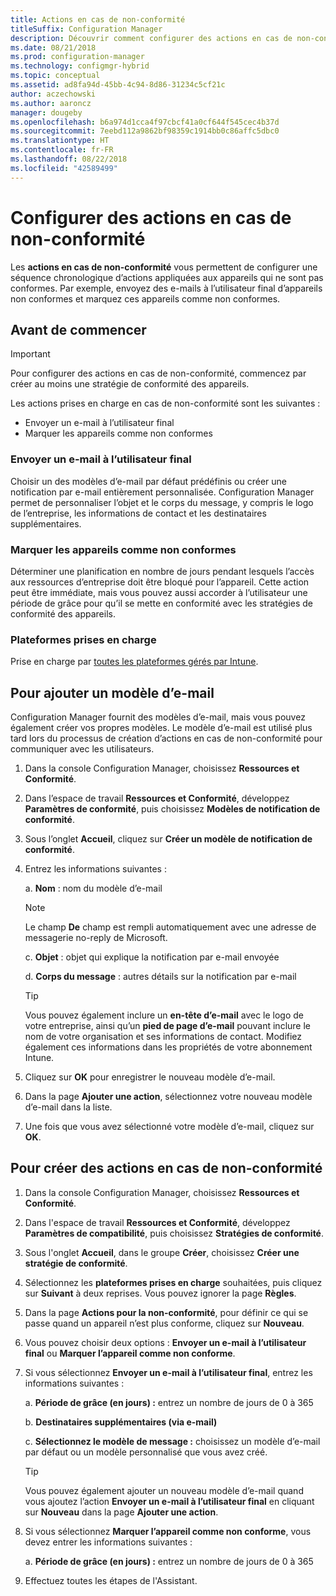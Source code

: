 ```yaml
---
title: Actions en cas de non-conformité
titleSuffix: Configuration Manager
description: Découvrir comment configurer des actions en cas de non-conformité avec Configuration Manager
ms.date: 08/21/2018
ms.prod: configuration-manager
ms.technology: configmgr-hybrid
ms.topic: conceptual
ms.assetid: ad8fa94d-45bb-4c94-8d86-31234c5cf21c
author: aczechowski
ms.author: aaroncz
manager: dougeby
ms.openlocfilehash: b6a974d1cca4f97cbcf41a0cf644f545cec4b37d
ms.sourcegitcommit: 7eebd112a9862bf98359c1914bb0c86affc5dbc0
ms.translationtype: HT
ms.contentlocale: fr-FR
ms.lasthandoff: 08/22/2018
ms.locfileid: "42589499"
---
```

# <a name="set-up-actions-for-non-compliance"></a>Configurer des actions en cas de non-conformité

Les **actions en cas de non-conformité** vous permettent de configurer une séquence chronologique d’actions appliquées aux appareils qui ne sont pas conformes. Par exemple, envoyez des e-mails à l’utilisateur final d’appareils non conformes et marquez ces appareils comme non conformes.



## <a name="before-you-begin"></a>Avant de commencer

> [!IMPORTANT]  
> Pour configurer des actions en cas de non-conformité, commencez par créer au moins une stratégie de conformité des appareils.  

Les actions prises en charge en cas de non-conformité sont les suivantes :

- Envoyer un e-mail à l’utilisateur final
- Marquer les appareils comme non conformes

### <a name="send-e-mail-to-end-user"></a>Envoyer un e-mail à l’utilisateur final

Choisir un des modèles d’e-mail par défaut prédéfinis ou créer une notification par e-mail entièrement personnalisée. Configuration Manager permet de personnaliser l’objet et le corps du message, y compris le logo de l’entreprise, les informations de contact et les destinataires supplémentaires.

### <a name="mark-devices-non-compliant"></a>Marquer les appareils comme non conformes

Déterminer une planification en nombre de jours pendant lesquels l’accès aux ressources d’entreprise doit être bloqué pour l’appareil. Cette action peut être immédiate, mais vous pouvez aussi accorder à l’utilisateur une période de grâce pour qu’il se mette en conformité avec les stratégies de conformité des appareils.

### <a name="supported-platforms"></a>Plateformes prises en charge

Prise en charge par [toutes les plateformes gérés par Intune](https://docs.microsoft.com/intune/supported-devices-browsers).



## <a name="to-add-an-email-template"></a>Pour ajouter un modèle d’e-mail

Configuration Manager fournit des modèles d’e-mail, mais vous pouvez également créer vos propres modèles. Le modèle d’e-mail est utilisé plus tard lors du processus de création d’actions en cas de non-conformité pour communiquer avec les utilisateurs.

1. Dans la console Configuration Manager, choisissez **Ressources et Conformité**.  

2. Dans l’espace de travail **Ressources et Conformité**, développez **Paramètres de conformité**, puis choisissez **Modèles de notification de conformité**.  

3. Sous l’onglet **Accueil**, cliquez sur **Créer un modèle de notification de conformité**.  

4. Entrez les informations suivantes :  

    a. **Nom** : nom du modèle d’e-mail  

    > [!Note]  
    > Le champ **De** champ est rempli automatiquement avec une adresse de messagerie no-reply de Microsoft.<!--SCCMDocs issue 652-->  

    c. **Objet** : objet qui explique la notification par e-mail envoyée  

    d. **Corps du message** : autres détails sur la notification par e-mail  

    > [!TIP]  
    > Vous pouvez également inclure un **en-tête d’e-mail** avec le logo de votre entreprise, ainsi qu’un **pied de page d’e-mail** pouvant inclure le nom de votre organisation et ses informations de contact. Modifiez également ces informations dans les propriétés de votre abonnement Intune.  

5. Cliquez sur **OK** pour enregistrer le nouveau modèle d’e-mail.  

6. Dans la page **Ajouter une action**, sélectionnez votre nouveau modèle d’e-mail dans la liste.  

7. Une fois que vous avez sélectionné votre modèle d’e-mail, cliquez sur **OK**.  



## <a name="to-create-actions-for-non-compliance"></a>Pour créer des actions en cas de non-conformité

1. Dans la console Configuration Manager, choisissez **Ressources et Conformité**.  

2. Dans l'espace de travail **Ressources et Conformité**, développez **Paramètres de compatibilité**, puis choisissez **Stratégies de conformité**.  

3. Sous l'onglet **Accueil**, dans le groupe **Créer**, choisissez **Créer une stratégie de conformité**.  

4. Sélectionnez les **plateformes prises en charge** souhaitées, puis cliquez sur **Suivant** à deux reprises. Vous pouvez ignorer la page **Règles**.  

5. Dans la page **Actions pour la non-conformité**, pour définir ce qui se passe quand un appareil n’est plus conforme, cliquez sur **Nouveau**.  

6. Vous pouvez choisir deux options : **Envoyer un e-mail à l’utilisateur final** ou **Marquer l’appareil comme non conforme**.  

7. Si vous sélectionnez **Envoyer un e-mail à l’utilisateur final**, entrez les informations suivantes :  

    a. **Période de grâce (en jours) :** entrez un nombre de jours de 0 à 365  

    b. **Destinataires supplémentaires (via e-mail)**  

    c. **Sélectionnez le modèle de message :** choisissez un modèle d’e-mail par défaut ou un modèle personnalisé que vous avez créé.  
    
    > [!TIP]   
    > Vous pouvez également ajouter un nouveau modèle d’e-mail quand vous ajoutez l’action **Envoyer un e-mail à l’utilisateur final** en cliquant sur **Nouveau** dans la page **Ajouter une action**.  

8. Si vous sélectionnez **Marquer l’appareil comme non conforme**, vous devez entrer les informations suivantes :  

    a. **Période de grâce (en jours) :** entrez un nombre de jours de 0 à 365  

9. Effectuez toutes les étapes de l'Assistant.  

